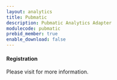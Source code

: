 ```yaml
---
layout: analytics
title: Pubmatic
description: Pubmatic Analytics Adapter
modulecode: pubmatic
prebid_member: true
enable_download: false
---
```


#### Registration

Please visit []() for more information.


